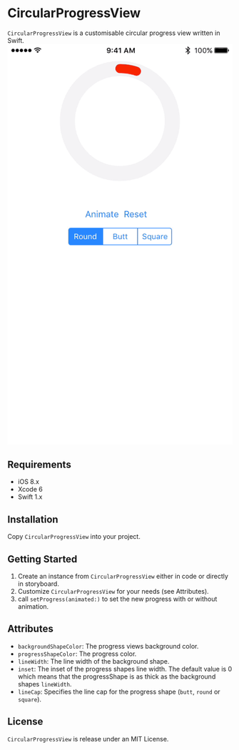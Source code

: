 # CircularProgressView
`CircularProgressView` is a customisable circular progress view written in Swift.
![CircularProgressView Preview][preview]

## Requirements
* iOS 8.x
* Xcode 6
* Swift 1.x

## Installation
Copy `CircularProgressView` into your project.

## Getting Started
1. Create an instance from `CircularProgressView` either in code or directly in storyboard.
2. Customize `CircularProgressView` for your needs (see Attributes).
3. call `setProgress(animated:)` to set the new progress with or without animation.

## Attributes
* `backgroundShapeColor`: The progress views background color. 
* `progressShapeColor`: The progress color.
* `lineWidth`: The line width of the background shape.
* `inset`: The inset of the progress shapes line width. The default value is 0 which means that the progressShape is as thick as the background shapes `lineWidth`.
* `lineCap`: Specifies the line cap for the progress shape (`butt`, `round` or `square`).

## License
`CircularProgressView` is release under an MIT License.

[preview]: Assets/CircularProgressView.gif